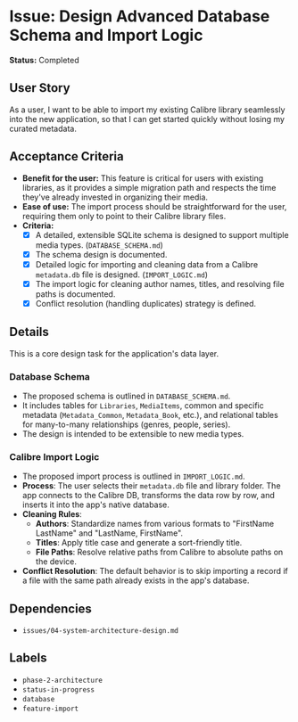 # Issue: Design Advanced Database Schema and Import Logic

**Status:** Completed

## User Story
As a user, I want to be able to import my existing Calibre library seamlessly into the new application, so that I can get started quickly without losing my curated metadata.

## Acceptance Criteria
- **Benefit for the user:** This feature is critical for users with existing libraries, as it provides a simple migration path and respects the time they've already invested in organizing their media.
- **Ease of use:** The import process should be straightforward for the user, requiring them only to point to their Calibre library files.
- **Criteria:**
    - [x] A detailed, extensible SQLite schema is designed to support multiple media types. (`DATABASE_SCHEMA.md`)
    - [x] The schema design is documented.
    - [x] Detailed logic for importing and cleaning data from a Calibre `metadata.db` file is designed. (`IMPORT_LOGIC.md`)
    - [x] The import logic for cleaning author names, titles, and resolving file paths is documented.
    - [x] Conflict resolution (handling duplicates) strategy is defined.

## Details
This is a core design task for the application's data layer.

### Database Schema
- The proposed schema is outlined in `DATABASE_SCHEMA.md`.
- It includes tables for `Libraries`, `MediaItems`, common and specific metadata (`Metadata_Common`, `Metadata_Book`, etc.), and relational tables for many-to-many relationships (genres, people, series).
- The design is intended to be extensible to new media types.

### Calibre Import Logic
- The proposed import process is outlined in `IMPORT_LOGIC.md`.
- **Process**: The user selects their `metadata.db` file and library folder. The app connects to the Calibre DB, transforms the data row by row, and inserts it into the app's native database.
- **Cleaning Rules**:
    - **Authors**: Standardize names from various formats to "FirstName LastName" and "LastName, FirstName".
    - **Titles**: Apply title case and generate a sort-friendly title.
    - **File Paths**: Resolve relative paths from Calibre to absolute paths on the device.
- **Conflict Resolution**: The default behavior is to skip importing a record if a file with the same path already exists in the app's database.

## Dependencies
- `issues/04-system-architecture-design.md`

## Labels
- `phase-2-architecture`
- `status-in-progress`
- `database`
- `feature-import`
